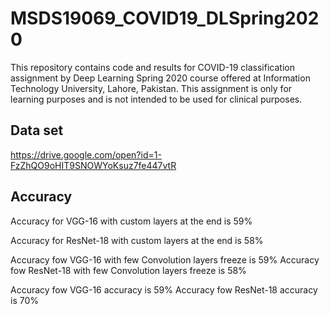 # MSDS19069_COVID19_DLSpring2020
This repository contains code and results for COVID-19 classification assignment by Deep Learning Spring 2020 course offered at Information Technology University, Lahore, Pakistan. This assignment is only for learning purposes and is not intended to be used for clinical purposes.

## Data set
https://drive.google.com/open?id=1-FzZhQO9oHIT9SNOWYoKsuz7fe447vtR

## Accuracy
Accuracy for VGG-16 with custom layers at the end is 59%

Accuracy for ResNet-18 with custom layers at the end is 58%

Accuracy fow VGG-16 with few Convolution layers freeze is 59%
Accuracy fow ResNet-18 with few Convolution layers freeze is 58%

Accuracy fow VGG-16 accuracy is 59%
Accuracy fow ResNet-18 accuracy is 70%
